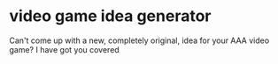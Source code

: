 # video game idea generator
 Can't come up with a new, completely original, idea for your AAA video game? I have got you covered
